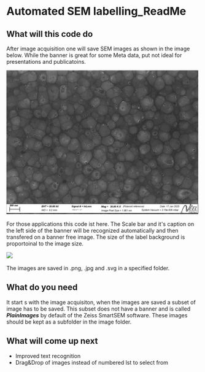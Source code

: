 # Automated SEM labelling_ReadMe

## What will this code do

After image acquisition one will save SEM images as shown in the image below. While the banner is great for some Meta data, put not ideal for presentations and publicatoins.

<img src="3033_IBE600W_25min_pat_15.png" width = "500">

For those applications this code ist here. The Scale bar and it's caption on the left side of the banner will be recognized automatically and then transfered on a banner free image. The size of the label background is proportoinal to the image size.

<img src="3033_IBE600W_25min_pat_15_processed.png" width = "500">


The images are saved in .png, .jpg and .svg in a specified folder.



## What do you need

It start s with the image acquisiton, when the images are saved a subset of image has to be saved. This subset does not have a banner and is called ***PlainImages*** by default of the Zeiss SmartSEM software. These images should be kept as a subfolder in the image folder.

## What will come up next

- Improved text recognition
- Drag&Drop of images instead of numbered lst to select from
